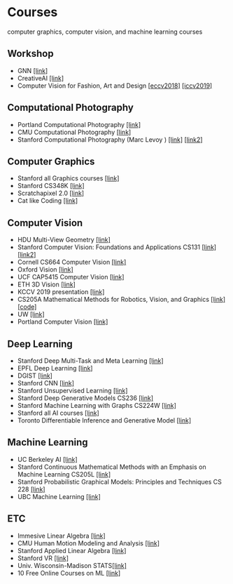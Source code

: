 # Courses
computer graphics, computer vision, and machine learning courses


## Workshop
* GNN [[link]](http://cse.msu.edu/~mayao4/tutorials/aaai2020/?fbclid=IwAR11OVtkSjXKFtA06St2c6wZxQGmXJN2CfYdyoYSuWxmo7SSFfdh5k38dd8)
* CreativeAI [[link]](https://geometry.cs.ucl.ac.uk/creativeai/)
* Computer Vision for Fashion, Art and Design [[eccv2018]](https://sites.google.com/view/eccvfashion) [[iccv2019]](https://sites.google.com/view/cvcreative/)

## Computational Photography
* Portland Computational Photography [[link]](http://web.cecs.pdx.edu/~fliu/courses/cs510/index.htm)
* CMU Computational Photography [[link]](http://graphics.cs.cmu.edu/courses/15-463/2007_fall/][[link]][http://graphics.cs.cmu.edu/courses/15-463/2010_spring/)
* Stanford Computational Photography (Marc Levoy
) [[link]](https://sites.google.com/site/marclevoylectures/) [[link2]](http://graphics.stanford.edu/courses/cs178-09/)

## Computer Graphics
* Stanford all Graphics courses [[link]](https://graphics.stanford.edu/courses/)
* Stanford CS348K [[link]](http://graphics.stanford.edu/courses/cs348v-18-winter/)
* Scratchapixel 2.0 [[link]](https://www.scratchapixel.com/index.php?redirect)
* Cat like Coding [[link]](https://catlikecoding.com)

## Computer Vision
* HDU Multi-View Geometry [[link]](https://www.youtube.com/playlist?list=PLoJdZ7VvEiRNQwM3pcwHWwLQutIYMs4KK&fbclid=IwAR3sVumTxv2lWyksGql_KU6ZlwdjhpvtvYAetJkJvQ9CNZO96YghRVK6zvw)
* Stanford Computer Vision: Foundations and Applications CS131 [[link]](http://vision.stanford.edu/teaching/cs131_fall1718/index.html)[[link2]](http://cs131.stanford.edu)
* Cornell CS664 Computer Vision [[link]](http://www.cs.cornell.edu/courses/cs664/2008sp/)
* Oxford Vision [[link]](http://www.robots.ox.ac.uk/~az/lectures/index.html)
* UCF CAP5415 Computer Vision [[link]](http://www.cs.ucf.edu/~mtappen/cap5415/)
* ETH 3D Vision [[link]](http://www.cvg.ethz.ch/teaching/3dvision/courseSchedule.php)
* KCCV 2019 presentation [[link]](https://drive.google.com/drive/folders/1_oFtWc3gWO0blv3CuvwkKX3IVyYIZacf?fbclid=IwAR2wNicqj96Ai9r7HK__I205C0Mj-9FZMgjtBFCgVmxO4lbpzyZxjXvuFHo)
* CS205A Mathematical Methods for Robotics, Vision, and Graphics [[link]](https://graphics.stanford.edu/courses/cs205a-13-fall/schedule.html)[[code]](https://www.cs.toronto.edu/~duvenaud/courses/csc2541/index.html)
* UW [[link]](https://pjreddie.com/courses/computer-vision/)
* Portland Computer Vision [[link]](http://web.cecs.pdx.edu/~fliu/courses/cs410/index.htm)

## Deep Learning
* Stanford Deep Multi-Task and Meta Learning [[link]](https://www.youtube.com/playlist?list=PLoROMvodv4rMC6zfYmnD7UG3LVvwaITY5&fbclid=IwAR1uNWlGfrjN-OCea3UPMeNB7XTTGpCPCJdKJBm1WfvBACZ9VAciXfvdbW4)
* EPFL Deep Learning [[link]](https://documents.epfl.ch/users/f/fl/fleuret/www/dlc/)
* DGIST [[link]](https://github.com/InfolabAI/DeepLearning)
* Stanford CNN [[link]](http://cs231n.stanford.edu/)
* Stanford Unsupervised Learning [[link]](https://sites.google.com/view/berkeley-cs294-158-sp19/home)
* Stanford Deep Generative Models CS236 [[link]](https://deepgenerativemodels.github.io/)
* Stanford Machine Learning with Graphs CS224W [[link]](http://web.stanford.edu/class/cs224w/)
* Stanford all AI courses [[link]](http://ai.stanford.edu/courses/)
* Toronto Differentiable Inference and Generative Model  [[link]](https://www.cs.toronto.edu/~duvenaud/courses/csc2541/index.html)

## Machine Learning
* UC Berkeley AI [[link]](http://ai.berkeley.edu/home.html)
* Stanford  Continuous Mathematical Methods with an Emphasis on Machine Learning CS205L [[link]](http://web.stanford.edu/class/cs205l/)
* Stanford Probabilistic Graphical Models: Principles and Techniques CS 228 [[link]](https://cs228.stanford.edu/)
* UBC Machine Learning [[link]](https://www.youtube.com/playlist?list=PLE6Wd9FR--EdyJ5lbFl8UuGjecvVw66F6)
## ETC
* Immesive Linear Algebra [[link]](http://immersivemath.com/ila/index.html)
* CMU Human Motion Modeling and Analysis [[link]](http://www.cs.cmu.edu/~yaser/Fall2012_15869.html)
* Stanford Applied Linear Algebra [[link]](https://sites.google.com/view/berkeley-cs294-158-sp19/home)
* Stanford VR [[link]](https://stanford.edu/class/ee267/syllabus.html)
* Univ. Wisconsin-Madison STATS[[link]](https://github.com/rasbt/stat479-machine-learning-fs19?fbclid=IwAR2enpn5S9o2mwqL0_dpgC1cSmRmTaSP-QSGA5kO5AIrWY4kDUkXhH1YPUw)
* 10 Free Online Courses on ML [[link]](https://twitter.com/chipro/status/1157772112876060672?fbclid=IwAR1p_hMoxuPfq_L7z4F5_XDavCo1QDE68Iop8ge8WG2l-YwRoavmoGSmpQ4)





<!---
Deep Learning
http://web.stanford.edu/class/cs230/

[ Natural Language Processing ]
CS 124: From Languages to Information (LINGUIST 180, LINGUIST 280)
http://web.stanford.edu/class/cs124/

CS 224N: Natural Language Processing with Deep Learning (LINGUIST 284)
http://web.stanford.edu/class/cs224n/

CS 224U: Natural Language Understanding (LINGUIST 188, LINGUIST 288)
http://web.stanford.edu/class/cs224u/

CS 276: Information Retrieval and Web Search (LINGUIST 286)
http://web.stanford.edu/class/cs276

[ Computer Vision ]
CS 131: Computer Vision: Foundations and Applications
http://cs131.stanford.edu

CS 205L: Continuous Mathematical Methods with an Emphasis on Machine Learning
http://web.stanford.edu/class/cs205l/

CS 231N: Convolutional Neural Networks for Visual Recognition
http://cs231n.stanford.edu/

CS 348K: Visual Computing Systems
http://graphics.stanford.edu/courses/cs348v-18-winter/

[ Others ]
CS224W: Machine Learning with Graphs(Yong Dam Kim )
http://web.stanford.edu/class/cs224w/
 
CS 273B: Deep Learning in Genomics and Biomedicine (BIODS 237, BIOMEDIN 273B, GENE 236)
https://canvas.stanford.edu/courses/51037

CS 236: Deep Generative Models
https://deepgenerativemodels.github.io/

CS 228: Probabilistic Graphical Models: Principles and Techniques
https://cs228.stanford.edu/

CS 337: Al-Assisted Care (MED 277)
http://cs337.stanford.edu/

CS 229: Machine Learning (STATS 229)
http://cs229.stanford.edu/

CS 229A: Applied Machine Learning
https://cs229a.stanford.edu

CS 234: Reinforcement Learning
http://s234.stanford.edu

CS 221: Artificial Intelligence: Principles and Techniques
https://stanford-cs221.github.io/autumn2019/
-->

